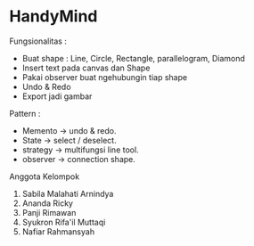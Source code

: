 # HandyMind


Fungsionalitas :
- Buat shape : Line, Circle, Rectangle, parallelogram, Diamond
- Insert text pada canvas dan Shape
- Pakai observer buat ngehubungin tiap shape
- Undo & Redo
- Export jadi gambar

Pattern :
- Memento -> undo & redo.
- State -> select / deselect.
- strategy -> multifungsi line tool.
- observer -> connection shape.

Anggota Kelompok
1. Sabila Malahati Arnindya
2. Ananda Ricky
3. Panji Rimawan
4. Syukron Rifa'il Muttaqi
5. Nafiar Rahmansyah